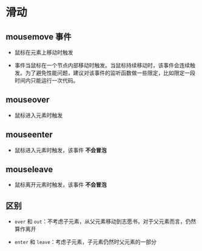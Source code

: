 # 滑动

## mousemove 事件

  - 鼠标在元素上移动时触发

  - 事件当鼠标在一个节点内部移动时触发。当鼠标持续移动时，该事件会连续触发。为了避免性能问题，建议对该事件的监听函数做一些限定，比如限定一段时间内只能运行一次代码。

## mouseover

  - 鼠标进入元素时触发

## mouseenter

  - 鼠标进入元素时触发，该事件 **不会冒泡**

## mouseleave

  - 鼠标离开元素时触发，该事件 **不会冒泡**

## 区别

  - `over` 和 `out`：不考虑子元素，从父元素移动到志愿书，对于父元素而言，仍然算作离开

  - `enter` 和 `leave`：考虑子元素，子元素仍然时父元素的一部分

